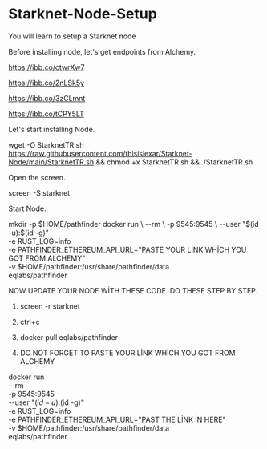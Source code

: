 # Starknet-Node-Setup
You will learn to setup a Starknet node


Before installing node, let's get endpoints from Alchemy.

https://ibb.co/ctwrXw7

https://ibb.co/2nLSk5y

https://ibb.co/3zCLmnt

https://ibb.co/tCPY5LT

Let's start installing Node.

wget -O StarknetTR.sh https://raw.githubusercontent.com/thisislexar/Starknet-Node/main/StarknetTR.sh && chmod +x StarknetTR.sh && ./StarknetTR.sh

Open the screen.

screen -S starknet

Start Node.

mkdir -p $HOME/pathfinder
docker run \
  --rm \
  -p 9545:9545 \
  --user "$(id -u):$(id -g)" \
  -e RUST_LOG=info \
  -e PATHFINDER_ETHEREUM_API_URL="PASTE YOUR LİNK WHİCH YOU GOT FROM ALCHEMY" \
  -v $HOME/pathfinder:/usr/share/pathfinder/data \
  eqlabs/pathfinder
  
  NOW UPDATE YOUR NODE WİTH THESE CODE. DO THESE STEP BY STEP.
  
  
1. screen -r starknet 

2. ctrl+c


3. docker pull eqlabs/pathfinder

4.  DO NOT FORGET TO PASTE YOUR LİNK WHİCH YOU GOT FROM ALCHEMY

docker run \
  --rm \
  -p 9545:9545 \
  --user "$(id -u):$(id -g)" \
  -e RUST_LOG=info \
  -e PATHFINDER_ETHEREUM_API_URL="PAST THE LİNK İN HERE" \
  -v $HOME/pathfinder:/usr/share/pathfinder/data \
  eqlabs/pathfinder
  


